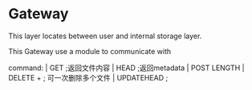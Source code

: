 # Gateway

This layer locates between user and internal storage
layer.

This Gateway use a module to communicate with 


command:
| GET <id> ;返回文件内容
| HEAD <id> ;返回metadata
| POST LENGTH <data>
| DELETE <id>+ ; 可一次删除多个文件
| UPDATEHEAD <id> <metadata-data>
;


